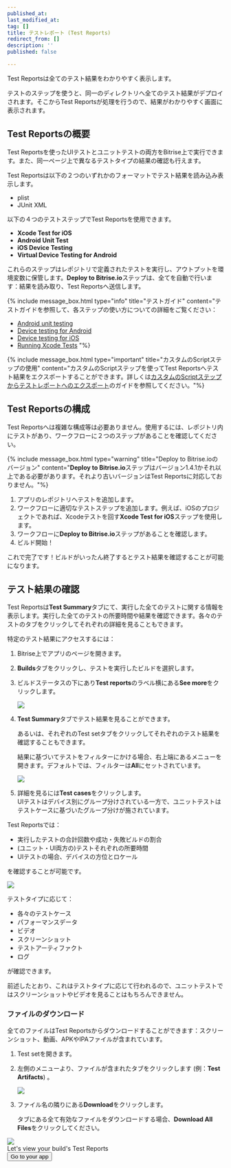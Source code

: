 ```yaml
---
published_at:
last_modified_at:
tag: []
title: テストレポート (Test Reports)
redirect_from: []
description: ''
published: false

---
```

Test Reportsは全てのテスト結果をわかりやすく表示します。

テストのステップを使うと、同一のディレクトリへ全てのテスト結果がデプロイされます。そこからTest Reportsが処理を行うので、結果がわかりやすく画面に表示されます。

## Test Reportsの概要

Test Reportsを使ったUIテストとユニットテストの両方をBitrise上で実行できます。また、同一ページ上で異なるテストタイプの結果の確認も行えます。

Test Reportsは以下の２つのいずれかのフォーマットでテスト結果を読み込み表示します。

* plist
* JUnit XML

以下の４つのテストステップでTest Reportsを使用できます。

* **Xcode Test for iOS**
* **Android Unit Test**
* **iOS Device Testing**
* **Virtual Device Testing for Android**

これらのステップはレポジトリで定義されたテストを実行し、アウトプットを環境変数に保管します。**Deploy to Bitrise.io**ステップは、全てを自動で行います：結果を読み取り、Test Reportsへ送信します。

{% include message_box.html type="info" title="テストガイド" content="テストガイドを参照して、各ステップの使い方についての詳細をご覧ください：

* [Android unit testing](https://devcenter.bitrise.io/testing/android-run-a-unit-test/)
* [Device testing for Android](/testing/device-testing-for-android/)
* [Device testing for iOS](/testing/device-testing-for-ios/)
* [Running Xcode Tests](/testing/running-xcode-tests/) "%}

{% include message_box.html type="important" title="カスタムのScriptステップの使用" content="カスタムのScriptステップを使ってTest Reportsへテスト結果をエクスポートすることができます。詳しくは[カスタムのScriptステップからテストレポートへのエクスポート](/testing/exporting-to-test-reports-from-custom-script-steps/)のガイドを参照してください。"%}

## Test Reportsの構成

Test Reportsへは複雑な構成等は必要ありません。使用するには、レポジトリ内にテストがあり、ワークフローに２つのステップがあることを確認してください。

{% include message_box.html type="warning" title="Deploy to Bitrise.ioのバージョン" content="**Deploy to Bitrise.io**ステップはバージョン1.4.1かそれ以上である必要があります。それより古いバージョンはTest Reportsに対応しておりません。"%}

1. アプリのレポジトリへテストを追加します。
2. ワークフローに適切なテストステップを追加します。例えば、iOSのプロジェクトであれば、Xcodeテストを回す**Xcode Test for iOS**ステップを使用します。
3. ワークフローに**Deploy to Bitrise.io**ステップがあることを確認します。
4. ビルド開始！

これで完了です！ビルドがいったん終了するとテスト結果を確認することが可能になります。

## テスト結果の確認

Test Reportsは**Test Summary**タブにて、実行した全てのテストに関する情報を表示します。実行した全てのテストの所要時間や結果を確認できます。各々のテストのタブをクリックしてそれぞれの詳細を見ることもできます。

特定のテスト結果にアクセスするには：

1. Bitrise上でアプリのページを開きます。
2. **Builds**タブをクリックし、テストを実行したビルドを選択します。
3. ビルドステータスの下にあり**Test reports**のラベル横にある**See more**をクリックします。

   ![](/img/android-test-test_-_build__20__ce39bf96fc9f7668__-_Bitrise.png)
4. **Test Summary**タブでテスト結果を見ることができます。

   あるいは、それぞれのTest setタブをクリックしてそれぞれのテスト結果を確認することもできます。

   結果に基づいてテストをフィルターにかける場合、右上端にあるメニューを開きます。デフォルトでは、フィルターは**All**にセットされています。

   ![](/img/Test_add-on-3.png)
5. 詳細を見るには**Test cases**をクリックします。  
   UIテストはデバイス別にグループ分けされている一方で、ユニットテストはテストケースに基づいたグループ分けが施されています。

Test Reportsでは：

* 実行したテストの合計回数や成功・失敗ビルドの割合
* (ユニット・UI両方の)テストそれぞれの所要時間
* UIテストの場合、デバイスの方位とロケール

を確認することが可能です。

![](/img/Test_add-on-4.png)

テストタイプに応じて：

* 各々のテストケース
* パフォーマンスデータ
* ビデオ
* スクリーンショット
* テストアーティファクト
* ログ

が確認できます。

前述したとおり、これはテストタイプに応じて行われるので、ユニットテストではスクリーンショットやビデオを見ることはもちろんできません。

### ファイルのダウンロード

全てのファイルはTest Reportsからダウンロードすることができます：スクリーンショット、動画、APKやIPAファイルが含まれています。

1. Test setを開きます。
2. 左側のメニューより、ファイルが含まれたタブをクリックします (例：**Test Artifacts**) 。

   ![](/img/Test_add-on-5.png)
3. ファイル名の隣りにある**Download**をクリックします。

   タブにある全て有効なファイルをダウンロードする場合、**Download All Files**をクリックしてください。

<div class="banner"> <img src="/assets/images/banner-bg-888x170.png" style="border: none;"> <div class="deploy-text">Let's view your build's Test Reports</div> <a target="_blank" href="[https://app.bitrise.io/dashboard/builds?utm_source=bottom_cta&utm_medium=banner&utm_campaign=devcenter](https://app.bitrise.io/dashboard/builds?utm_source=bottom_cta&utm_medium=banner&utm_campaign=devcenter "https://app.bitrise.io/dashboard/builds?utm_source=bottom_cta&utm_medium=banner&utm_campaign=devcenter")"><button class="button">Go to your app</button></a> </div>